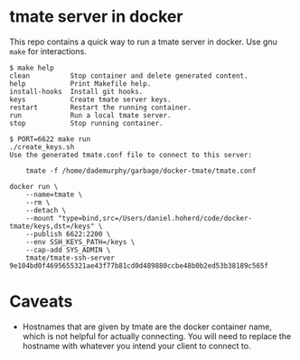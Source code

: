 # tmate server in docker

This repo contains a quick way to run a tmate server in docker. Use gnu `make` for interactions.

```
$ make help
clean          Stop container and delete generated content.
help           Print Makefile help.
install-hooks  Install git hooks.
keys           Create tmate server keys.
restart        Restart the running container.
run            Run a local tmate server.
stop           Stop running container.
```

```
$ PORT=6622 make run
./create_keys.sh
Use the generated tmate.conf file to connect to this server:

    tmate -f /home/dademurphy/garbage/docker-tmate/tmate.conf

docker run \
    --name=tmate \
    --rm \
    --detach \
    --mount "type=bind,src=/Users/daniel.hoherd/code/docker-tmate/keys,dst=/keys" \
    --publish 6622:2200 \
    --env SSH_KEYS_PATH=/keys \
    --cap-add SYS_ADMIN \
    tmate/tmate-ssh-server
9e104bd0f4695655321ae43f77b81cd0d489880ccbe48b0b2ed53b38189c565f
```

# Caveats

- Hostnames that are given by tmate are the docker container name, which is not helpful for actually connecting. You will need to replace the hostname with whatever you intend your client to connect to.
